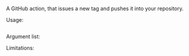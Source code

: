 A GitHub action, that issues a new tag and pushes it into your repository.

Usage:
```php

```

Argument list:

Limitations:

